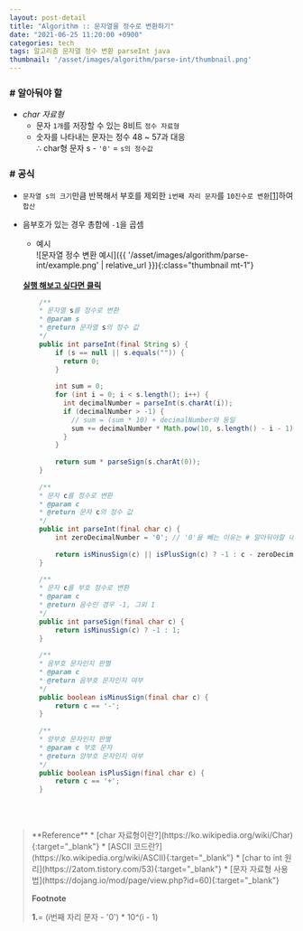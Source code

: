 ```yaml
---
layout: post-detail
title: "Algorithm :: 문자열을 정수로 변환하기"
date: "2021-06-25 11:20:00 +0900"
categories: tech
tags: 알고리즘 문자열 정수 변환 parseInt java 
thumbnail: '/asset/images/algorithm/parse-int/thumbnail.png'
---
```


### # 알아둬야 할
- *char 자료형*
    - 문자 `1개`를 저장할 수 있는 8비트 `정수 자료형`   
    - 숫자를 나타내는 문자는 정수 48 ~ 57과 대응   
    ∴ char형 문자 s - `'0'` = `s의 정수값`
    

 
### # 공식

- `문자열 s의 크기`만큼 반복해서 부호를 제외한 `i번째 자리 문자`를 `10진수로 변환`<a href="#footnote-1" class="footnote">[1]</a>하여 `합산`
- 음부호가 있는 경우 총합에 `-1`을 곱셈

    - 예시   
    ![문자열 정수 변환 예시]({{ '/asset/images/algorithm/parse-int/example.png' | relative_url }}){:class="thumbnail mt-1"}

    <br/>
    <a href="https://ideone.com/4OXink" target="_blank">
        <strong><i class="fas fa-play-circle"></i> 실행 해보고 싶다면 클릭</strong>
    </a>

    ```java
        /**
        * 문자열 s를 정수로 변환
        * @param s
        * @return 문자열 s의 정수 값
        */
        public int parseInt(final String s) {
            if (s == null || s.equals("")) {
              return 0;
            }
            
            int sum = 0;
            for (int i = 0; i < s.length(); i++) {
              int decimalNumber = parseInt(s.charAt(i));
              if (decimalNumber > -1) {
                // sum = (sum * 10) + decimalNumber와 동일
                sum += decimalNumber * Math.pow(10, s.length() - i - 1); 
              }
            }
            
            return sum * parseSign(s.charAt(0));
        }
        
        /**
        * 문자 c를 정수로 변환
        * @param c
        * @return 문자 c의 정수 값
        */
        public int parseInt(final char c) {
            int zeroDecimalNumber = '0'; // '0'을 빼는 이유는 # 알아둬야할 내용 참고
            
            return isMinusSign(c) || isPlusSign(c) ? -1 : c - zeroDecimalNumber;
        }
        
        /**
        * 문자 c를 부호 정수로 변환
        * @param c
        * @return 음수인 경우 -1, 그외 1
        */
        public int parseSign(final char c) {
            return isMinusSign(c) ? -1 : 1;
        }
        
        /**
        * 음부호 문자인지 판별
        * @param c
        * @return 음부호 문자인지 여부
        */
        public boolean isMinusSign(final char c) {
            return c == '-';
        }
        
        /**
        * 양부호 문자인지 판별
        * @param c 부호 문자
        * @return 양부호 문자인지 여부
        */
        public boolean isPlusSign(final char c) {
            return c == '+';
        }
    ```

<br/>
<br/>
<blockquote markdown="1">
**Reference**
* [char 자료형이란?](https://ko.wikipedia.org/wiki/Char){:target="_blank"}
* [ASCII 코드란?](https://ko.wikipedia.org/wiki/ASCII){:target="_blank"}
* [char to int 원리](https://2atom.tistory.com/53){:target="_blank"}
* [문자 자료형 사용법](https://dojang.io/mod/page/view.php?id=60){:target="_blank"}

<br/>

**Footnote**
<p id="footnote-1" class="footnote-desc">
    <strong class="number">1.</strong>= (i번째 자리 문자 - '0') * 10^(i - 1)&nbsp;&nbsp;&nbsp;<a href="/tech/2021/06/22/algorithm-convert-n-vs-decimal/" target="_blank"><i class="fas fa-link"></i></a>
</p>
</blockquote>
